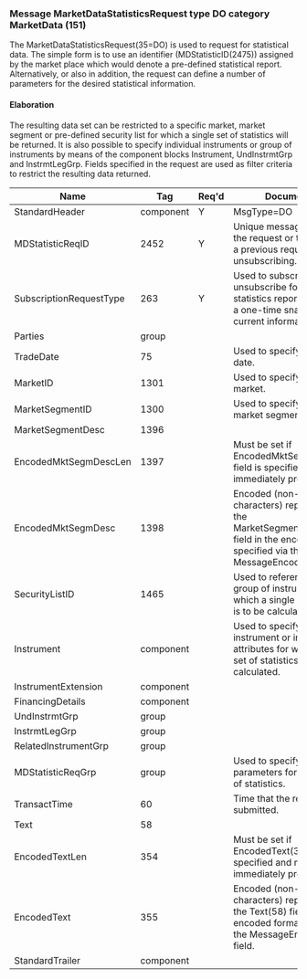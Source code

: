 ### Message MarketDataStatisticsRequest type DO category MarketData (151)

The MarketDataStatisticsRequest(35=DO) is used to request for statistical data. The simple form is to use an identifier (MDStatisticID(2475)) assigned by the market place which would denote a pre-defined statistical report. Alternatively, or also in addition, the request can define a number of parameters for the desired statistical information.

#### Elaboration

The resulting data set can be restricted to a specific market, market segment or pre-defined security list for which a single set of statistics will be returned. It is also possible to specify individual instruments or group of instruments by means of the component blocks Instrument, UndInstrmtGrp and InstrmtLegGrp.
Fields specified in the request are used as filter criteria to restrict the resulting data returned.

| Name                    | Tag       | Req'd | Documentation                                                                                                                               |
|-------------------------|-----------|----------|-------------------------------------------------------------------------------------------------------------------------------|
| StandardHeader          | component |   Y   | MsgType=DO                                                                                                                               |
| MDStatisticReqID        | 2452      |   Y   | Unique message identifier for the request or the identifier of a previous request when unsubscribing.                                                  |
| SubscriptionRequestType | 263       |   Y   | Used to subscribe / unsubscribe for market data statistics reports or to request a one-time snapshot of the current information.                       |
| Parties                 | group     |       |                                                                                                                                |
| TradeDate               | 75        |       | Used to specify the business date.                                                                                                                     |
| MarketID                | 1301      |       | Used to specify a single market.                                                                                                                       |
| MarketSegmentID         | 1300      |       | Used to specify a single market segment.                                                                                                               |
| MarketSegmentDesc       | 1396      |       |                                                                                                                                |
| EncodedMktSegmDescLen   | 1397      |       | Must be set if EncodedMktSegmDesc(1398) field is specified and must immediately precede it.                                                            |
| EncodedMktSegmDesc      | 1398      |       | Encoded (non-ASCII characters) representation of the MarketSegmentDesc(1396) field in the encoded format specified via the MessageEncoding(347) field. |
| SecurityListID          | 1465      |       | Used to reference an entire group of instruments for which a single set of statistics is to be calculated.                                             |
| Instrument              | component |       | Used to specify an individual instrument or instrument attributes for which a single set of statistics is to be calculated.                            |
| InstrumentExtension     | component |       |                                                                                                                                |
| FinancingDetails        | component |       |                                                                                                                                |
| UndInstrmtGrp           | group     |       |                                                                                                                                |
| InstrmtLegGrp           | group     |       |                                                                                                                                |
| RelatedInstrumentGrp    | group     |       |                                                                                                                                |
| MDStatisticReqGrp       | group     |       | Used to specify the parameters for the calculation of statistics.                                                                                      |
| TransactTime            | 60        |       | Time that the request was submitted.                                                                                                                   |
| Text                    | 58        |       |                                                                                                                                |
| EncodedTextLen          | 354       |       | Must be set if EncodedText(355) field is specified and must immediately precede it.                                                                    |
| EncodedText             | 355       |       | Encoded (non-ASCII characters) representation of the Text(58) field in the encoded format specified via the MessageEncoding(347) field.                |
| StandardTrailer         | component |       |                                                                                                                                |

